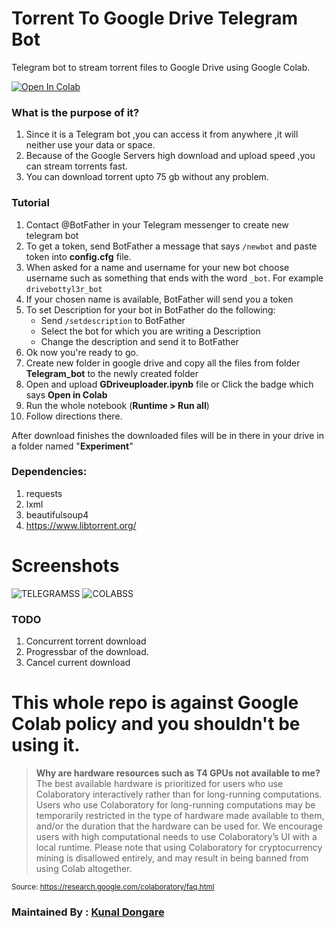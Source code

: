 # Torrent To Google Drive Telegram Bot
Telegram bot to stream torrent files to Google Drive using Google Colab.

<a href="https://colab.research.google.com/github/spireon-ex10/Torrent-To-Google-Drive-Downloader/blob/master/Torrent_To_Google_Drive_Downloader_v2.ipynb" target="_parent"><img src="https://colab.research.google.com/assets/colab-badge.svg" alt="Open In Colab"/></a>

### What is the purpose of it?
1. Since it is a Telegram bot ,you can access it from anywhere ,it will neither use your data or space.
2. Because of the Google Servers high download and upload speed ,you can stream torrents fast.
3. You can download torrent upto 75 gb without any problem.

### Tutorial
1. Contact @BotFather in your Telegram messenger to create new telegram bot
1. To get a token, send BotFather a message that says <code>/newbot</code> and paste token into **config.cfg** file.
2. When asked for a name and username  for your new bot choose username such as something that ends with the word <code>_bot</code>. For example <code>drivebottyl3r_bot</code>
3. If your chosen name is available, BotFather will send you a token
4. To set Description for your bot in BotFather do the following:
    - Send <code>/setdescription</code> to BotFather
    - Select the bot for which you are writing a Description
    - Change the description and send it to BotFather 
5. Ok now you're ready to go.
6. Create new folder in google drive and copy all the files from folder **Telegram_bot** to the newly created folder
7. Open<a href="https://colab.research.google.com/notebooks/intro.ipynb#recent=true"/></a> and upload **GDriveuploader.ipynb** file or  Click the badge which says **Open in Colab**
8. Run the whole notebook (**Runtime > Run all**)
9. Follow directions there.

After download finishes the downloaded files will be in there in your drive in a folder named "**Experiment**"

### Dependencies:
1. requests
2. lxml
3. beautifulsoup4
4. https://www.libtorrent.org/


# Screenshots
![TELEGRAMSS](https://github.com/nastyzera/Torrent-Drive-Telegram-Bot-Using-Colab/raw/master/Screenshots/TelegramBotScreenshot.jpeg)
![COLABSS](https://github.com/nastyzera/Torrent-Drive-Telegram-Bot-Using-Colab/raw/master/Screenshots/ColabScreenshot.jpeg)

### TODO
1. Concurrent torrent download
2. Progressbar of the download.
3. Cancel current download

# This whole repo is against Google Colab policy and you shouldn't be using it.
> **Why are hardware resources such as T4 GPUs not available to me?**
The best available hardware is prioritized for users who use Colaboratory interactively rather than for long-running computations. Users who use Colaboratory for long-running computations may be temporarily restricted in the type of hardware made available to them, and/or the duration that the hardware can be used for. We encourage users with high computational needs to use Colaboratory’s UI with a local runtime.
Please note that using Colaboratory for cryptocurrency mining is disallowed entirely, and may result in being banned from using Colab altogether.

<sub>Source: https://research.google.com/colaboratory/faq.html</sub>

### Maintained By : [Kunal Dongare](https://github.com/nastyzera)
